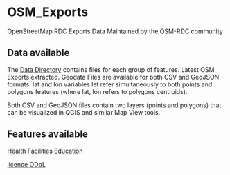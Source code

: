 # OSM_Exports
OpenStreetMap RDC Exports
Data Maintained by the OSM-RDC community

## Data available
The [Data Directory](data) contains files for each group of features. Latest OSM Exports extracted. Geodata Files are available for both CSV and GeoJSON formats. lat and lon variables let refer simultaneously to both points and polygons features (where lat, lon refers to polygons centroids).

Both CSV and GeoJSON files contain two layers (points and polygons) that can be visualized in QGIS and similar Map View tools.

## Features available
[Health Facilities](health_sante.md)
[Education](education.md)

[licence ODbL](https://www.openstreetmap.org/copyright)
